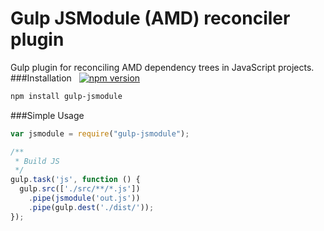 Gulp JSModule (AMD) reconciler plugin
===================
Gulp plugin for reconciling AMD dependency trees in JavaScript projects.
###Installation &nbsp;  [![npm version](https://badge.fury.io/js/gulp-jsmodule.svg)](http://badge.fury.io/js/gulp-jsmodule)
```sh
npm install gulp-jsmodule
```
###Simple Usage
```javascript
var jsmodule = require("gulp-jsmodule");

/**
 * Build JS
 */
gulp.task('js', function () {
  gulp.src(['./src/**/*.js'])
    .pipe(jsmodule('out.js'))
    .pipe(gulp.dest('./dist/'));
});
```

